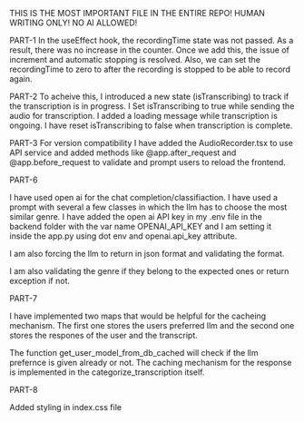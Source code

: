 THIS IS THE MOST IMPORTANT FILE IN THE ENTIRE REPO! HUMAN WRITING ONLY! NO AI ALLOWED!

PART-1 
In the useEffect hook, the recordingTime state was not passed. As a result, there was no increase in the counter. Once we add this, the issue of increment and automatic stopping is resolved. Also, we can set the recordingTime to zero to after the recording is stopped to be able to record again. 


PART-2
To acheive this, I introduced a new state (isTranscribing) to track if the transcription is in progress.
I Set isTranscribing to true while sending the audio for transcription. I added a loading message 
while transcription is ongoing. I have reset isTranscribing to false when transcription is complete.

PART-3
For version compatibility I have added the AudioRecorder.tsx to use API service and added methods like @app.after_request and @app.before_request to validate and prompt users to reload the frontend.


PART-6

I have used open ai for the chat completion/classifiaction. I have used a prompt with several a few classes in which the 
llm has to choose the most similar genre. I have added the open ai API key in my .env file in the backend folder with the
var name OPENAI_API_KEY and I am setting it inside the app.py using dot env and openai.api_key attribute.

I am also forcing the llm to return in json format and validating the format.

I am also validating the genre if they belong to the expected ones or return exception if not.


PART-7

I have implemented two maps that would be helpful for the cacheing mechanism. The first one stores the users preferred llm
and the second one stores the respones of the user and the transcript. 

The function get_user_model_from_db_cached will check if the llm prefernce is given already or not. The caching mechanism for the
response is implemented in the categorize_transcription itself. 

PART-8

Added styling in index.css file